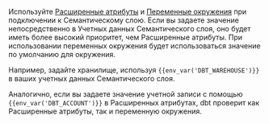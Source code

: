 Используйте [Расширенные атрибуты](/docs/dbt-cloud-environments#extended-attributes) и [Переменные окружения](/docs/build/environment-variables) при подключении к Семантическому слою. Если вы задаете значение непосредственно в Учетных данных Семантического слоя, оно будет иметь более высокий приоритет, чем Расширенные атрибуты. При использовании переменных окружения будет использоваться значение по умолчанию для окружения.

Например, задайте хранилище, используя `{{env_var('DBT_WAREHOUSE')}}` в ваших учетных данных Семантического слоя.

Аналогично, если вы задаете значение учетной записи с помощью `{{env_var('DBT_ACCOUNT')}}` в Расширенных атрибутах, dbt проверит как Расширенные атрибуты, так и переменную окружения.